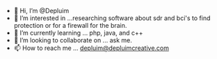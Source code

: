 - 👋 Hi, I’m @Depluim
- 👀 I’m interested in ...researching software about sdr and bci's to find protection or for a firewall for the brain.
- 🌱 I’m currently learning ... php, java, and c++
- 💞️ I’m looking to collaborate on ... ask me. 
- 📫 How to reach me ... depluim@depluimcreative.com

<!---
Depluim/Depluim is a ✨ special ✨ repository because its `README.md` (this file) appears on your GitHub profile.
You can click the Preview link to take a look at your changes.
--->
